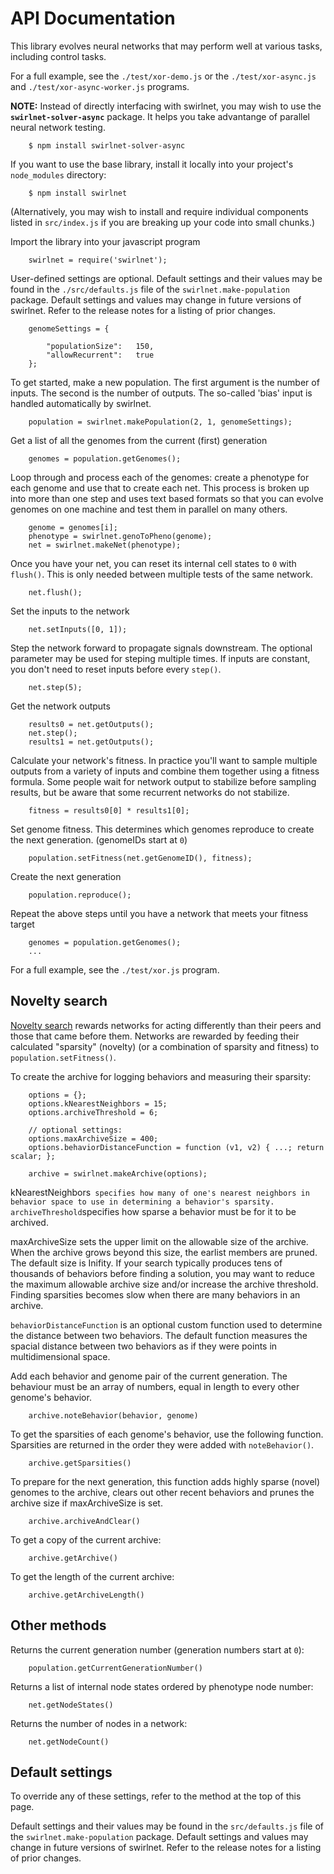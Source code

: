 # API Documentation

This library evolves neural networks that may perform well at various tasks,
including control tasks.

For a full example, see the `./test/xor-demo.js` or the `./test/xor-async.js`
and `./test/xor-async-worker.js`  programs.

**NOTE:** Instead of directly interfacing with swirlnet, you may wish to use
the **`swirlnet-solver-async`** package. It helps you take advantange of parallel
neural network testing.

        $ npm install swirlnet-solver-async

If you want to use the base library, install it locally into your project's
`node_modules` directory:

        $ npm install swirlnet

(Alternatively, you may wish to install and require individual components
listed in `src/index.js` if you are breaking up your code into small chunks.)

Import the library into your javascript program

        swirlnet = require('swirlnet');

User-defined settings are optional. Default settings and their values may be
found in the `./src/defaults.js` file of the `swirlnet.make-population`
package. Default settings and values may change in future versions of swirlnet.
Refer to the release notes for a listing of prior changes.

        genomeSettings = {

            "populationSize":   150,
            "allowRecurrent":   true
        };

To get started, make a new population. The first argument is the number of
inputs. The second is the number of outputs. The so-called 'bias' input is
handled automatically by swirlnet.

        population = swirlnet.makePopulation(2, 1, genomeSettings);

Get a list of all the genomes from the current (first) generation

        genomes = population.getGenomes();

Loop through and process each of the genomes: create a phenotype for each
genome and use that to create each net. This process is broken up into more
than one step and uses text based formats so that you can evolve genomes on one
machine and test them in parallel on many others.

        genome = genomes[i];
        phenotype = swirlnet.genoToPheno(genome);
        net = swirlnet.makeNet(phenotype);

Once you have your net, you can reset its internal cell states to `0` with
`flush()`. This is only needed between multiple tests of the same network.

        net.flush();

Set the inputs to the network

        net.setInputs([0, 1]);

Step the network forward to propagate signals downstream. The optional
parameter may be used for steping multiple times. If inputs are constant, you
don't need to reset inputs before every `step()`.

        net.step(5);

Get the network outputs

        results0 = net.getOutputs();
        net.step();
        results1 = net.getOutputs();

Calculate your network's fitness. In practice you'll want to sample multiple
outputs from a variety of inputs and combine them together using a fitness
formula. Some people wait for network output to stabilize before sampling
results, but be aware that some recurrent networks do not stabilize.

        fitness = results0[0] * results1[0];

Set genome fitness. This determines which genomes reproduce to create the next
generation. (genomeIDs start at `0`)

        population.setFitness(net.getGenomeID(), fitness);

Create the next generation

        population.reproduce();

Repeat the above steps until you have a network that meets your fitness target

        genomes = population.getGenomes();
        ...

For a full example, see the `./test/xor.js` program.


## Novelty search

[Novelty search](http://eplex.cs.ucf.edu/noveltysearch/userspage/) rewards
networks for acting differently than their peers and those that came before
them. Networks are rewarded by feeding their calculated "sparsity" (novelty)
(or a combination of sparsity and fitness) to `population.setFitness()`.


To create the archive for logging behaviors and measuring their sparsity:

        options = {};
        options.kNearestNeighbors = 15;
        options.archiveThreshold = 6;

        // optional settings:
        options.maxArchiveSize = 400;
        options.behaviorDistanceFunction = function (v1, v2) { ...; return scalar; };

        archive = swirlnet.makeArchive(options);

kNearestNeighbors` specifies how many of one's nearest neighbors in behavior
space to use in determining a behavior's sparsity. archiveThreshold`specifies
how sparse a behavior must be for it to be archived.

maxArchiveSize sets the upper limit on the allowable size of the archive. When
the archive grows beyond this size, the earlist members are pruned. The default
size is Inifity. If your search typically produces tens of thousands of
behaviors before finding a solution, you may want to reduce the maximum
allowable archive size and/or increase the archive threshold. Finding
sparsities becomes slow when there are many behaviors in an archive.

`behaviorDistanceFunction` is an optional custom function used to determine the
distance between two behaviors. The default function measures the spacial
distance between two behaviors as if they were points in multidimensional
space.

Add each behavior and genome pair of the current generation. The behaviour must
be an array of numbers, equal in length to every other genome's behavior.

        archive.noteBehavior(behavior, genome)

To get the sparsities of each genome's behavior, use the following function.
Sparsities are returned in the order they were added with `noteBehavior()`.

        archive.getSparsities()

To prepare for the next generation, this function adds highly sparse (novel)
genomes to the archive, clears out other recent behaviors and prunes the
archive size if maxArchiveSize is set.

        archive.archiveAndClear()

To get a copy of the current archive:

        archive.getArchive()

To get the length of the current archive:

        archive.getArchiveLength()


## Other methods

Returns the current generation number (generation numbers start at `0`):

        population.getCurrentGenerationNumber()

Returns a list of internal node states ordered by phenotype node number:

        net.getNodeStates()

Returns the number of nodes in a network:

        net.getNodeCount()

## Default settings

To override any of these settings, refer to the method at the top of this page.

Default settings and their values may be found in the `src/defaults.js` file of
the `swirlnet.make-population` package.  Default settings and values may change
in future versions of swirlnet. Refer to the release notes for a listing of
prior changes.

